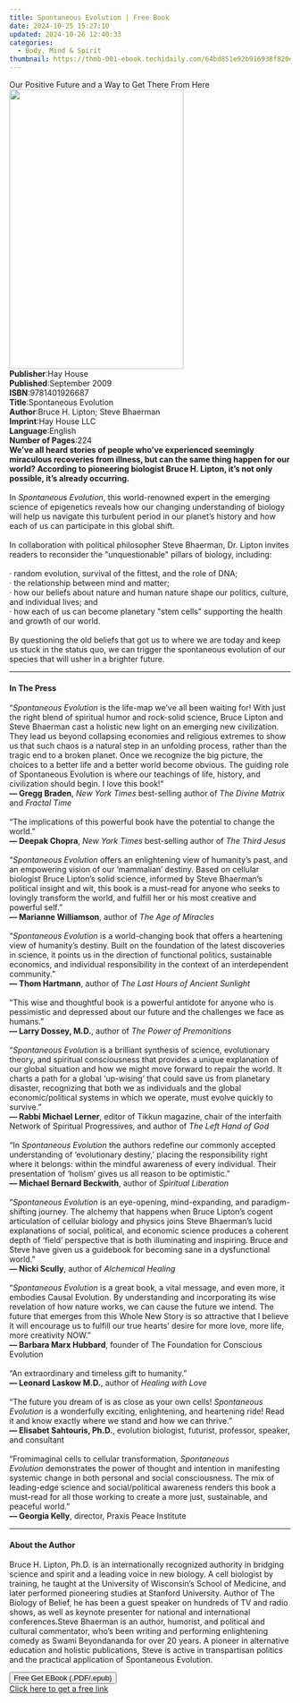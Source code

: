 ```yaml
---
title: Spontaneous Evolution | Free Book
date: 2024-10-25 15:27:10
updated: 2024-10-26 12:40:33
categories:
  - Body, Mind & Spirit
thumbnail: https://thmb-001-ebook.techidaily.com/64bd851e92b916938f820e96ffbe70742e63bd895a421797c608eb8d195466ed.jpg
---
```

<main id="book-container">
  <div class="flex flex-col">
    <div class="book-brief flex-1 py-6 px-4 sm:p-6 md:py-10 md:px-8">
      <!-- brief-->
      <div class="book-brief-main">
        Our Positive Future and a Way to Get There From Here
      </div>
    </div>
    <div
      class="book-meta-info flex-1 grid gap-4 col-start-1 col-end-3 row-start-1 sm:mb-6 sm:grid-cols-4 lg:gap-6 lg:col-start-2 lg:row-end-6 lg:row-span-6 lg:mb-0"
    >
      <div
        class="book-meta-info-left place-content-center mt-4 p-4 text-sm leading-6 col-start-2 col-span-2 dark:text-slate-400"
      >
        <img
          class="w-full h-500 object-cover rounded-lg sm:h-255 sm:col-span-2 lg:col-span-full"
          src="https://img-001-ebook.techidaily.com/859eedc13ec1f730c470b5317e805377ccb14abe4c46961fc0dc3b5eb1d9e31b.jpg"
          alt=""
          width="312"
          height="500"
        />
      </div>
      <div
        class="book-meta-info-right mt-2 col-start-1 row-start-2 col-span-3 self-center"
      >
        <!-- meta data  -->
        <div class="flex flex-col px-4 md:px-8">
          <div class="flex-1">
            <strong>Publisher</strong>:<span class="px-2">Hay House</span>
          </div>
          <div class="flex-1">
            <strong>Published</strong>:<span class="px-2">September 2009</span>
          </div>
          <div class="flex-1">
            <strong>ISBN</strong>:<span class="px-2">9781401926687</span>
          </div>
          <div class="flex-1">
            <strong>Title</strong>:<span class="px-2"
              >Spontaneous Evolution</span
            >
          </div>
          <div class="flex-1">
            <strong>Author</strong>:<span class="px-2"
              >Bruce H. Lipton; Steve Bhaerman</span
            >
          </div>
          <div class="flex-1">
            <strong>Imprint</strong>:<span class="px-2">Hay House LLC</span>
          </div>
          <div class="flex-1">
            <strong>Language</strong>:<span class="px-2">English</span>
          </div>
          <div class="flex-1">
            <strong>Number of Pages</strong>:<span class="px-2">224</span>
          </div>
        </div>
      </div>
    </div>
    <div class="book-description flex-1 py-6 px-4 sm:p-6 md:py-10 md:px-8">
      <div class="book-description-main">
        <div accordion-content="" id="description">
          <b
            >We’ve all heard stories of people who’ve experienced seemingly
            miraculous recoveries from illness, but can the same thing happen
            for our world? According to pioneering biologist Bruce H. Lipton,
            it’s not only possible, it’s already occurring. <br /></b
          ><br />In <i>Spontaneous Evolution</i>, this world-renowned expert in
          the emerging science of epigenetics reveals how our changing
          understanding of biology will help us navigate this turbulent period
          in our planet’s history and how each of us can participate in this
          global shift. <br /><br />In collaboration with political philosopher
          Steve Bhaerman, Dr. Lipton invites readers to reconsider the
          "unquestionable" pillars of biology, including:<br /><br />· random
          evolution, survival of the fittest, and the role of DNA; <br />· the
          relationship between mind and matter; <br />· how our beliefs about
          nature and human nature shape our politics, culture, and individual
          lives; and<br />· how each of us can become planetary "stem cells"
          supporting the health and growth of our world. <br /><br />By
          questioning the old beliefs that got us to where we are today and keep
          us stuck in the status quo, we can trigger the spontaneous evolution
          of our species that will usher in a brighter future.
        </div>
        <div class="accordion-fader"></div>
      </div>
    </div>
    <div class="book-excerpts flex-1 py-6 px-4 sm:p-6 md:py-10 md:px-8">
      <!-- excerpts-->
      <div class="book-excerpts-main">
        <hr />
        <h4 class="placeholder placeholder-heading">
          <span>In The Press</span>
        </h4>
        <p>
          “<i>Spontaneous Evolution </i>is the life-map we’ve all been waiting
          for! With just the right blend of spiritual humor and rock-solid
          science, Bruce Lipton and Steve Bhaerman cast a holistic new light on
          an emerging new civilization. They lead us beyond collapsing economies
          and religious extremes to show us that such chaos is a natural step in
          an unfolding process, rather than the tragic end to a broken planet.
          Once we recognize the big picture, the choices to a better life and a
          better world become obvious. The guiding role of Spontaneous Evolution
          is where our teachings of life, history, and civilization should
          begin. I love this book!”<br /><b>— Gregg Braden</b>,
          <i>New York Times</i> best-selling author of
          <i>The Divine Matrix </i>and<i> Fractal Time</i><br /><br />“The
          implications of this powerful book have the potential to change the
          world.”<br /><b>— Deepak Chopra</b>,
          <i>New York Times </i>best-selling author of <i>The Third Jesus</i
          ><br /><br />“<i>Spontaneous Evolution</i> offers an enlightening view
          of humanity’s past, and an empowering vision of our ‘mammalian’
          destiny. Based on cellular biologist Bruce Lipton’s solid science,
          informed by Steve Bhaerman’s political insight and wit, this book is a
          must-read for anyone who seeks to lovingly transform the world, and
          fulfill her or his most creative and powerful self.”<br /><b
            >— Marianne Williamson</b
          >, author of <i>The Age of Miracles</i><br /><br />“<i
            >Spontaneous Evolution </i
          >is a world-changing book that offers a heartening view of humanity’s
          destiny. Built on the foundation of the latest discoveries in science,
          it points us in the direction of functional politics, sustainable
          economics, and individual responsibility in the context of an
          interdependent community.”<br /><b>— Thom Hartmann</b>, author of
          <i>The Last Hours of Ancient Sunlight</i> <br /><br />“This wise and
          thoughtful book is a powerful antidote for anyone who is pessimistic
          and depressed about our future and the challenges we face as
          humans.”<br /><b>— Larry Dossey, M.D.</b>, author of
          <i>The Power of Premonitions</i><br /><br />“<i
            >Spontaneous Evolution</i
          >
          is a brilliant synthesis of science, evolutionary theory, and
          spiritual consciousness that provides a unique explanation of our
          global situation and how we might move forward to repair the world. It
          charts a path for a global ‘up-wising’ that could save us from
          planetary disaster, recognizing that both we as individuals and the
          global economic/political systems in which we operate, must evolve
          quickly to survive.”<br /><b>— Rabbi Michael Lerner</b>, editor of
          Tikkun magazine, chair of the interfaith Network of Spiritual
          Progressives, and author of <i>The Left Hand of God<br /></i
          ><br />“In&nbsp;<i>Spontaneous Evolution</i> the authors redefine our
          commonly accepted understanding of ‘evolutionary destiny,’ placing the
          responsibility right where it belongs: within the mindful awareness of
          every individual. Their presentation of ‘holism’ gives us all reason
          to be optimistic.”<br /><b>— Michael Bernard Beckwith</b>, author of
          <i>Spiritual Liberation</i><br /><br />“<i>Spontaneous Evolution</i>
          is an eye-opening, mind-expanding, and paradigm-shifting journey. The
          alchemy that happens when Bruce Lipton’s cogent articulation of
          cellular biology and physics joins Steve Bhaerman’s lucid explanations
          of social, political, and economic science produces a coherent depth
          of ‘field’ perspective that is both illuminating and inspiring. Bruce
          and Steve have given us a guidebook for becoming sane in a
          dysfunctional world.”<br /><b>— Nicki Scully</b>, author of
          <i>Alchemical Healing</i> <br /><br />“<i>Spontaneous Evolution</i> is
          a great book, a vital message, and even more, it embodies Causal
          Evolution. By understanding and incorporating its wise revelation of
          how nature works, we can cause the future we intend. The future that
          emerges from this Whole New Story is so attractive that I believe it
          will encourage us to fulfill our true hearts’ desire for more love,
          more life, more creativity NOW.”<br /><b>— Barbara Marx Hubbard</b>,
          founder of The Foundation for Conscious Evolution<br /><br />“An
          extraordinary and timeless gift to humanity.”<br /><b
            >— Leonard Laskow M.D.</b
          >, author of<i> Healing with Love</i><br /><br />“The future you dream
          of is as close as your own cells!&nbsp;<i>Spontaneous Evolution</i> is
          a wonderfully exciting, enlightening, and heartening ride! Read it and
          know exactly where we stand and how we can thrive.”<br /><b
            >— Elisabet Sahtouris, Ph.D.</b
          >, evolution biologist, futurist, professor, speaker, and
          consultant<br /><br />“Fromimaginal cells to cellular transformation,
          <i>Spontaneous Evolution&nbsp;</i>demonstrates the power of thought
          and intention in manifesting systemic change in both personal and
          social consciousness. The mix of leading-edge science and
          social/political awareness renders this book a must-read for all those
          working to create a more just, sustainable, and peaceful world.”<br /><b
            >— Georgia Kelly</b
          >,&nbsp;director, Praxis Peace Institute
        </p>
      </div>
    </div>
    <div class="book-about-author flex-1 py-6 px-4 sm:p-6 md:py-10 md:px-8">
      <!-- about author-->
      <div class="book-main-author-main">
        <hr />
        <h4 class="placeholder placeholder-heading">
          <span>About the Author</span>
        </h4>
        <p>
          Bruce H. Lipton, Ph.D. is an internationally recognized authority in
          bridging science and spirit and a leading voice in new biology. A cell
          biologist by training, he taught at the University of Wisconsin’s
          School of Medicine, and later performed pioneering studies at Stanford
          University. Author of The Biology of Belief, he has been a guest
          speaker on hundreds of TV and radio shows, as well as keynote
          presenter for national and international conferences.Steve Bhaerman is
          an author, humorist, and political and cultural commentator, who’s
          been writing and performing enlightening comedy as Swami Beyondananda
          for over 20 years. A pioneer in alternative education and holistic
          publications, Steve is active in transpartisan politics and the
          practical application of Spontaneous Evolution.
        </p>
      </div>
    </div>
    <div class="book-free-get flex-1 py-6 px-4 sm:p-6 md:py-10 md:px-8">
      <button
        id="btn-free-get"
        class="bg-blue-500 hover:bg-blue-700 text-white font-bold py-2 px-4 rounded"
      >
        Free Get EBook (.PDF/.epub)
      </button>
      <div id="countdown-display" class="px-2 text-lg mt-2"></div>
      <a
        id="free-link"
        class="hidden bg-blue-500 hover:bg-blue-700 text-white font-bold py-2 px-4 rounded"
        href="https://www.ebooks.com/en-us/book/138544964/spontaneous-evolution/bruce-h-lipton/"
        target="_blank"
        >Click here to get a free link</a
      >
    </div>
    <script>
      let countdownTime = 0;
      let countdownInterval = null;
      document
        .getElementById('btn-free-get')
        .addEventListener('click', startCountdown);
      function startCountdown() {
        countdownTime = new Date().getTime() + 60000 * 3;
        countdownInterval = setInterval(updateCountdown, 1000);
        document.getElementById('btn-free-get').disabled = true;
        document
          .getElementById('btn-free-get')
          .classList.add('bg-gray-500', 'cursor-not-allowed');
      }
      function updateCountdown() {
        let currentTime = new Date().getTime();
        let timeLeft = countdownTime - currentTime;
        let secondsLeft = Math.floor(timeLeft / 1000);
        document.getElementById('countdown-display').innerHTML =
          `Remaining time: ${secondsLeft} seconds.`;
        if (secondsLeft <= 0) {
          clearInterval(countdownInterval);
          document.getElementById('btn-free-get').classList.add('hidden');
          document.getElementById('free-link').classList.remove('hidden');
          document.getElementById('countdown-display').innerHTML = '';
        }
      }
    </script>
  </div>
</main>
